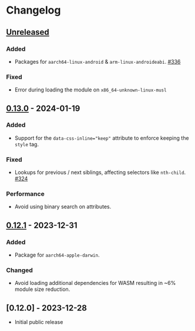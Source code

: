 # Changelog

## [Unreleased]

### Added

- Packages for `aarch64-linux-android` & `arm-linux-androideabi`. [#336](https://github.com/Stranger6667/css-inline/issues/336)

### Fixed

- Error during loading the module on `x86_64-unknown-linux-musl`

## [0.13.0] - 2024-01-19

### Added

- Support for the `data-css-inline="keep"` attribute to enforce keeping the `style` tag.

### Fixed

- Lookups for previous / next siblings, affecting selectors like `nth-child`. [#324](https://github.com/Stranger6667/css-inline/issues/324)

### Performance

- Avoid using binary search on attributes.

## [0.12.1] - 2023-12-31

### Added

- Package for `aarch64-apple-darwin`.

### Changed

- Avoid loading additional dependencies for WASM resulting in ~6% module size reduction.

## [0.12.0] - 2023-12-28

- Initial public release

[Unreleased]: https://github.com/Stranger6667/css-inline/compare/javascript-v0.13.0...HEAD
[0.13.0]: https://github.com/Stranger6667/css-inline/compare/javascript-v0.12.1...javascript-v0.13.0
[0.12.1]: https://github.com/Stranger6667/css-inline/compare/javascript-v0.12.0...javascript-v0.12.1
